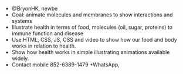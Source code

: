 - @BryonHK, newbe
- Goal: animate molecules and membranes to show interactions and systems
- Illustrate health in terms of food, molecules (oil, sugar, proteins) to immune function and disease
- Use HTML, CSS, JS, CSS and video to show how our food and body works in relation to health.
- Show how health works in simple illustrating animations available widely. 
- Contact mobile 852-6389-1479 +WhatsApp,  

<!---
BryonHK/BryonHK is a ✨ special ✨ repository because its `README.md` (this file) appears on your GitHub profile.
You can click the Preview link to take a look at your changes.
--->
